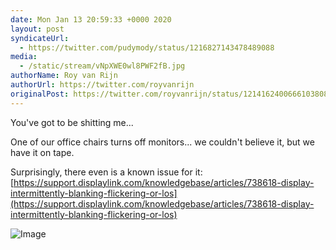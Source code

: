 ```yaml
---
date: Mon Jan 13 20:59:33 +0000 2020
layout: post
syndicateUrl:
  - https://twitter.com/pudymody/status/1216827143478489088
media:
  - /static/stream/vNpXWE0wl8PWF2fB.jpg
authorName: Roy van Rijn
authorUrl: https://twitter.com/royvanrijn
originalPost: https://twitter.com/royvanrijn/status/1214162400666103808
---
```

You've got to be shitting me... 

One of our office chairs turns off monitors... we couldn't believe it, but we have it on tape.

Surprisingly, there even is a known issue for it:
[https://support.displaylink.com/knowledgebase/articles/738618-display-intermittently-blanking-flickering-or-los](https://support.displaylink.com/knowledgebase/articles/738618-display-intermittently-blanking-flickering-or-los) 

![Image](/static/stream/vNpXWE0wl8PWF2fB.jpg)